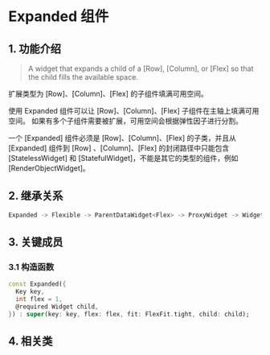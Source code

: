 # Expanded 组件
## 1. 功能介绍
> A widget that expands a child of a [Row], [Column], or [Flex] so that the child fills the available space.

扩展类型为 [Row]、[Column]、[Flex] 的子组件填满可用空间。

使用 Expanded 组件可以让 [Row]、[Column]、[Flex] 子组件在主轴上填满可用空间。
如果有多个子组件需要被扩展，可用空间会根据弹性因子进行分割。

一个 [Expanded] 组件必须是 [Row]、[Column]、[Flex] 的子类，并且从 [Expanded] 组件到 [Row] 、[Column]、[Flex] 的封闭路径中只能包含 [StatelessWidget] 和 [StatefulWidget]，不能是其它的类型的组件，例如 [RenderObjectWidget]。

## 2. 继承关系
```dart
Expanded -> Flexible -> ParentDataWidget<Flex> -> ProxyWidget -> Widget
```

## 3. 关键成员
### 3.1 构造函数
```dart
const Expanded({
  Key key,
  int flex = 1,
  @required Widget child,
}) : super(key: key, flex: flex, fit: FlexFit.tight, child: child);
```
## 4. 相关类

